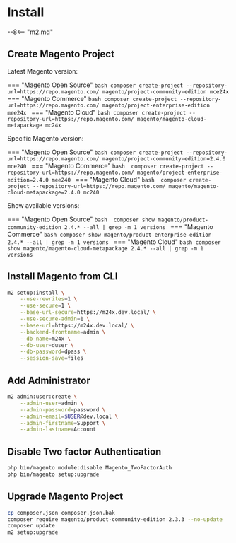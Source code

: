 # Install

--8<-- "m2.md"

## Create Magento Project

Latest Magento version:

=== "Magento Open Source"
    ```bash
    composer create-project --repository-url=https://repo.magento.com/ magento/project-community-edition mce24x
    ```
=== "Magento Commerce"
    ```bash
    composer create-project --repository-url=https://repo.magento.com/ magento/project-enterprise-edition mee24x
    ```
=== "Magento Cloud"
    ```bash
    composer create-project --repository-url=https://repo.magento.com/ magento/magento-cloud-metapackage mc24x
    ```

Specific Magento version:

=== "Magento Open Source"
    ```bash
    composer create-project --repository-url=https://repo.magento.com/ magento/project-community-edition=2.4.0 mce240
    ```
=== "Magento Commerce"
    ```bash 
    composer create-project --repository-url=https://repo.magento.com/ magento/project-enterprise-edition=2.4.0 mee240
    ```
=== "Magento Cloud"
    ```bash 
    composer create-project --repository-url=https://repo.magento.com/ magento/magento-cloud-metapackage=2.4.0 mc240
    ```

Show available versions:

=== "Magento Open Source"
    ```bash 
    composer show magento/product-community-edition 2.4.* --all | grep -m 1 versions
    ```
=== "Magento Commerce"
    ```bash
    composer show magento/product-enterprise-edition 2.4.* --all | grep -m 1 versions
    ```
=== "Magento Cloud"
    ```bash
    composer show magento/magento-cloud-metapackage 2.4.* --all | grep -m 1 versions
    ```

## Install Magento from CLI
```bash
m2 setup:install \
    --use-rewrites=1 \
    --use-secure=1 \
    --base-url-secure=https://m24x.dev.local/ \
    --use-secure-admin=1 \
    --base-url=https://m24x.dev.local/ \
    --backend-frontname=admin \
    --db-name=m24x \
    --db-user=duser \
    --db-password=dpass \
    --session-save=files
```

## Add Administrator
```bash
m2 admin:user:create \
    --admin-user=admin \
    --admin-password=password \
    --admin-email=$USER@dev.local \
    --admin-firstname=Support \
    --admin-lastname=Account
```

## Disable Two factor Authentication
```bash
php bin/magento module:disable Magento_TwoFactorAuth
php bin/magento setup:upgrade
```

## Upgrade Magento Project
```bash
cp composer.json composer.json.bak
composer require magento/product-community-edition 2.3.3 --no-update
composer update
m2 setup:upgrade
```
